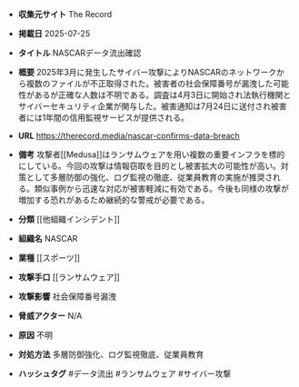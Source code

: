 - **収集元サイト**
The Record

- **掲載日**
2025-07-25

- **タイトル**
NASCARデータ流出確認

- **概要**
2025年3月に発生したサイバー攻撃によりNASCARのネットワークから複数のファイルが不正取得された。被害者の社会保障番号が漏洩した可能性があるが正確な人数は不明である。調査は4月3日に開始され法執行機関とサイバーセキュリティ企業が関与した。被害通知は7月24日に送付され被害者には1年間の信用監視サービスが提供される。

- **URL**
https://therecord.media/nascar-confirms-data-breach

- **備考**
攻撃者[[Medusa]]はランサムウェアを用い複数の重要インフラを標的にしている。今回の攻撃は情報窃取を目的とし被害拡大の可能性が高い。対策として多層防御の強化、ログ監視の徹底、従業員教育の実施が推奨される。類似事例から迅速な対応が被害軽減に有効である。今後も同様の攻撃が増加する恐れがあるため継続的な警戒が必要である。

- **分類**
[[他組織インシデント]]

- **組織名**
NASCAR

- **業種**
[[スポーツ]]

- **攻撃手口**
[[ランサムウェア]]

- **攻撃影響**
社会保障番号漏洩

- **脅威アクター**
N/A

- **原因**
不明

- **対処方法**
多層防御強化、ログ監視徹底、従業員教育

- **ハッシュタグ**
#データ流出 #ランサムウェア #サイバー攻撃
